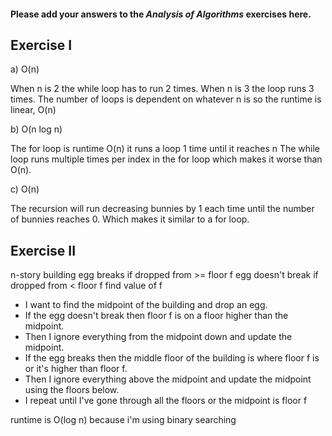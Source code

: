 #### Please add your answers to the ***Analysis of  Algorithms*** exercises here.

## Exercise I

a) O(n)

When n is 2 the while loop has to run 2 times. When n is 3 the loop runs 3 times.
The number of loops is dependent on whatever n is so the runtime is linear, O(n)

b) O(n log n)

The for loop is runtime O(n) it runs a loop 1 time until it reaches n
The while loop runs multiple times per index in the for loop which makes it worse than O(n).


c) O(n)

The recursion will run decreasing bunnies by 1 each time until the number of bunnies reaches 0. Which makes it similar to a for loop.

## Exercise II

n-story building
egg breaks if dropped from >= floor f 
egg doesn't break if dropped from < floor f
find value of f


- I want to find the midpoint of the building and drop an egg.
- If the egg doesn't break then floor f is on a floor higher than the midpoint.
- Then I ignore everything from the midpoint down and update the midpoint. 
- If the egg breaks then the middle floor of the building is where floor f is or it's higher than floor f. 
- Then I ignore everything above the midpoint and update the midpoint using the floors below. 
- I repeat until I've gone through all the floors or the midpoint is floor f


runtime is O(log n) because i'm using binary searching
